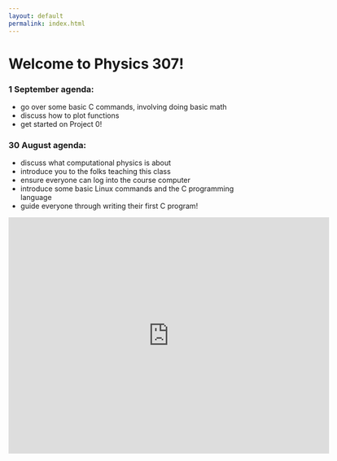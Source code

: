 ```yaml
---
layout: default
permalink: index.html
---
```


<h1> Welcome to Physics 307!</h1>

### 1 September agenda:

* go over some basic C commands, involving doing basic math
* discuss how to plot functions
* get started on Project 0!

### 30 August agenda:
* discuss what computational physics is about
* introduce you to the folks teaching this class
* ensure everyone can log into the course computer
* introduce some basic Linux commands and the C programming language
* guide everyone through writing their first C program!

<iframe width="630" height="465" src="https://www.youtube.com/embed/PrIk6dKcdoU" frameborder="0" allowfullscreen></iframe>

